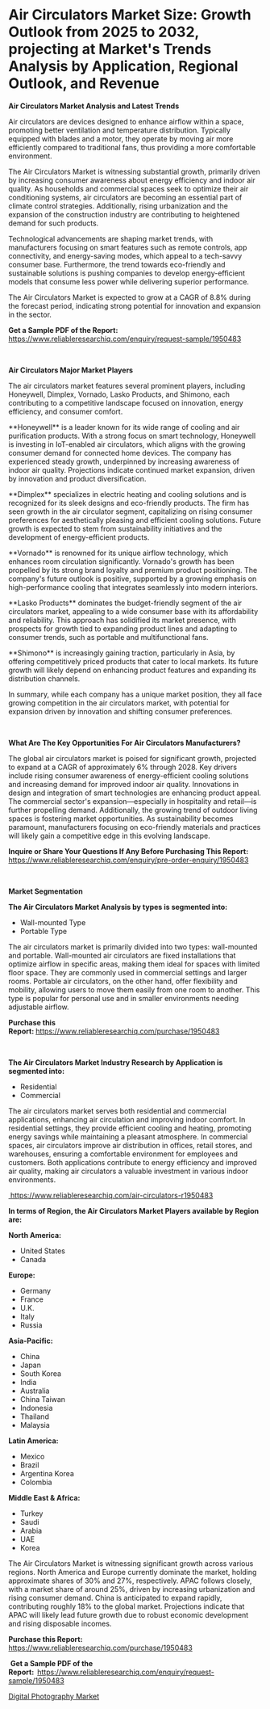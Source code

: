<p><h1>Air Circulators Market Size: Growth Outlook from 2025 to 2032, projecting at Market's Trends Analysis by Application, Regional Outlook, and Revenue</h1></p><p><strong>Air Circulators Market Analysis and Latest Trends</strong></p>
<p><p>Air circulators are devices designed to enhance airflow within a space, promoting better ventilation and temperature distribution. Typically equipped with blades and a motor, they operate by moving air more efficiently compared to traditional fans, thus providing a more comfortable environment. </p><p>The Air Circulators Market is witnessing substantial growth, primarily driven by increasing consumer awareness about energy efficiency and indoor air quality. As households and commercial spaces seek to optimize their air conditioning systems, air circulators are becoming an essential part of climate control strategies. Additionally, rising urbanization and the expansion of the construction industry are contributing to heightened demand for such products.</p><p>Technological advancements are shaping market trends, with manufacturers focusing on smart features such as remote controls, app connectivity, and energy-saving modes, which appeal to a tech-savvy consumer base. Furthermore, the trend towards eco-friendly and sustainable solutions is pushing companies to develop energy-efficient models that consume less power while delivering superior performance.</p><p>The Air Circulators Market is expected to grow at a CAGR of 8.8% during the forecast period, indicating strong potential for innovation and expansion in the sector.</p></p>
<p><strong>Get a Sample PDF of the Report:&nbsp;</strong> <a href="https://www.reliableresearchiq.com/enquiry/request-sample/1950483?utm_campaign=2196&utm_medium=2&utm_source=Github&utm_content=ia&utm_term=11022025&utm_id=air-circulators">https://www.reliableresearchiq.com/enquiry/request-sample/1950483</a></p>
<p>&nbsp;</p>
<p><strong>Air Circulators Major Market Players</strong></p>
<p><p>The air circulators market features several prominent players, including Honeywell, Dimplex, Vornado, Lasko Products, and Shimono, each contributing to a competitive landscape focused on innovation, energy efficiency, and consumer comfort.</p><p>**Honeywell** is a leader known for its wide range of cooling and air purification products. With a strong focus on smart technology, Honeywell is investing in IoT-enabled air circulators, which aligns with the growing consumer demand for connected home devices. The company has experienced steady growth, underpinned by increasing awareness of indoor air quality. Projections indicate continued market expansion, driven by innovation and product diversification.</p><p>**Dimplex** specializes in electric heating and cooling solutions and is recognized for its sleek designs and eco-friendly products. The firm has seen growth in the air circulator segment, capitalizing on rising consumer preferences for aesthetically pleasing and efficient cooling solutions. Future growth is expected to stem from sustainability initiatives and the development of energy-efficient products.</p><p>**Vornado** is renowned for its unique airflow technology, which enhances room circulation significantly. Vornado's growth has been propelled by its strong brand loyalty and premium product positioning. The company's future outlook is positive, supported by a growing emphasis on high-performance cooling that integrates seamlessly into modern interiors.</p><p>**Lasko Products** dominates the budget-friendly segment of the air circulators market, appealing to a wide consumer base with its affordability and reliability. This approach has solidified its market presence, with prospects for growth tied to expanding product lines and adapting to consumer trends, such as portable and multifunctional fans.</p><p>**Shimono** is increasingly gaining traction, particularly in Asia, by offering competitively priced products that cater to local markets. Its future growth will likely depend on enhancing product features and expanding its distribution channels.</p><p>In summary, while each company has a unique market position, they all face growing competition in the air circulators market, with potential for expansion driven by innovation and shifting consumer preferences.</p></p>
<p>&nbsp;</p>
<p><strong>What Are The Key Opportunities For Air Circulators Manufacturers?</strong></p>
<p><p>The global air circulators market is poised for significant growth, projected to expand at a CAGR of approximately 6% through 2028. Key drivers include rising consumer awareness of energy-efficient cooling solutions and increasing demand for improved indoor air quality. Innovations in design and integration of smart technologies are enhancing product appeal. The commercial sector's expansion—especially in hospitality and retail—is further propelling demand. Additionally, the growing trend of outdoor living spaces is fostering market opportunities. As sustainability becomes paramount, manufacturers focusing on eco-friendly materials and practices will likely gain a competitive edge in this evolving landscape.</p></p>
<p><strong>Inquire or Share Your Questions If Any Before Purchasing This Report:</strong> <a href="https://www.reliableresearchiq.com/enquiry/pre-order-enquiry/1950483?utm_campaign=2196&utm_medium=2&utm_source=Github&utm_content=ia&utm_term=11022025&utm_id=air-circulators">https://www.reliableresearchiq.com/enquiry/pre-order-enquiry/1950483</a></p>
<p>&nbsp;</p>
<p><strong>Market Segmentation</strong></p>
<p><strong>The Air Circulators Market Analysis by types is segmented into:</strong></p>
<p><ul><li>Wall-mounted Type</li><li>Portable Type</li></ul></p>
<p><p>The air circulators market is primarily divided into two types: wall-mounted and portable. Wall-mounted air circulators are fixed installations that optimize airflow in specific areas, making them ideal for spaces with limited floor space. They are commonly used in commercial settings and larger rooms. Portable air circulators, on the other hand, offer flexibility and mobility, allowing users to move them easily from one room to another. This type is popular for personal use and in smaller environments needing adjustable airflow.</p></p>
<p><strong>Purchase this Report:&nbsp;</strong><a href="https://www.reliableresearchiq.com/purchase/1950483?utm_campaign=2196&utm_medium=2&utm_source=Github&utm_content=ia&utm_term=11022025&utm_id=air-circulators">https://www.reliableresearchiq.com/purchase/1950483</a></p>
<p>&nbsp;</p>
<p><strong>The Air Circulators Market Industry Research by Application is segmented into:</strong></p>
<p><ul><li>Residential</li><li>Commercial</li></ul></p>
<p><p>The air circulators market serves both residential and commercial applications, enhancing air circulation and improving indoor comfort. In residential settings, they provide efficient cooling and heating, promoting energy savings while maintaining a pleasant atmosphere. In commercial spaces, air circulators improve air distribution in offices, retail stores, and warehouses, ensuring a comfortable environment for employees and customers. Both applications contribute to energy efficiency and improved air quality, making air circulators a valuable investment in various indoor environments.</p></p>
<p><a href="https://www.reliableresearchiq.com/air-circulators-r1950483?utm_campaign=2196&utm_medium=2&utm_source=Github&utm_content=ia&utm_term=11022025&utm_id=air-circulators">&nbsp;https://www.reliableresearchiq.com/air-circulators-r1950483</a></p>
<p><strong>In terms of Region, the Air Circulators Market Players available by Region are:</strong></p>
<p>
    <p> <strong> North America: </strong>
        <ul>
            <li>United States</li>
            <li>Canada</li>
        </ul>
        </p> 
    <p> <strong> Europe: </strong>
        <ul>
            <li>Germany</li>
            <li>France</li>
            <li>U.K.</li>
            <li>Italy</li>
            <li>Russia</li>
        </ul>
        </p> 
    <p> <strong> Asia-Pacific: </strong>
        <ul>
            <li>China</li>
            <li>Japan</li>
            <li>South Korea</li>
            <li>India</li>
            <li>Australia</li>
            <li>China Taiwan</li>
            <li>Indonesia</li>
            <li>Thailand</li>
            <li>Malaysia</li>
        </ul>
        </p> 
    <p> <strong> Latin America: </strong>
        <ul>
            <li>Mexico</li>
            <li>Brazil</li>
            <li>Argentina Korea</li>
            <li>Colombia</li>
        </ul>
        </p> 
    <p> <strong> Middle East & Africa: </strong>
        <ul>
            <li>Turkey</li>
            <li>Saudi</li>
            <li>Arabia</li>
            <li>UAE</li>
            <li>Korea</li>
        </ul>
    </p>
    </p>
<p><p>The Air Circulators Market is witnessing significant growth across various regions. North America and Europe currently dominate the market, holding approximate shares of 30% and 27%, respectively. APAC follows closely, with a market share of around 25%, driven by increasing urbanization and rising consumer demand. China is anticipated to expand rapidly, contributing roughly 18% to the global market. Projections indicate that APAC will likely lead future growth due to robust economic development and rising disposable incomes.</p></p>
<p><strong>Purchase this Report: </strong><a href="https://www.reliableresearchiq.com/purchase/1950483?utm_campaign=2196&utm_medium=2&utm_source=Github&utm_content=ia&utm_term=11022025&utm_id=air-circulators">https://www.reliableresearchiq.com/purchase/1950483</a></p>
<p>&nbsp;<strong>Get a Sample PDF of the Report:&nbsp;&nbsp;</strong><a href="https://www.reliableresearchiq.com/enquiry/request-sample/1950483?utm_campaign=2196&utm_medium=2&utm_source=Github&utm_content=ia&utm_term=11022025&utm_id=air-circulators">https://www.reliableresearchiq.com/enquiry/request-sample/1950483</a></p>
<p><strong></strong></p>
<p><p><a href="https://github.com/rosamariarocque98/Market-Research-Report-List-1/blob/main/digital-photography-market.md?utm_campaign=2196&utm_medium=2&utm_source=Github&utm_content=ia&utm_term=11022025&utm_id=air-circulators">Digital Photography Market</a></p></p>